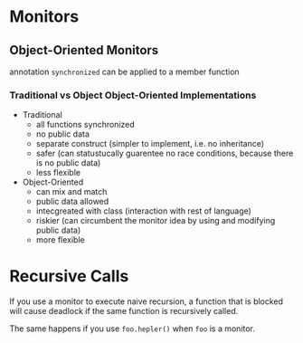 # Monitors



## Object-Oriented Monitors

annotation `synchronized` can be applied to a member function

### Traditional vs Object Object-Oriented Implementations
- Traditional
    - all functions synchronized 
    - no public data 
    - separate construct (simpler to implement, i.e. no inheritance)
    - safer (can statustucally guarentee no race conditions, because there is no public data) 
    - less flexible
- Object-Oriented 
    - can mix and match 
    - public data allowed 
    - intecgreated with class (interaction with rest of language)
    - riskier (can circumbent the monitor idea by using and modifying public data) 
    - more flexible



# Recursive Calls
If you use a monitor to execute naive recursion, a function that is blocked will cause deadlock if the same function is recursively called.

The same happens if you use `foo.hepler()` when `foo` is a monitor. 









